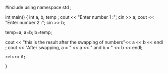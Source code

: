 #include <iostream>
using namespace std ;

int main() {
    int a, b, temp ;
   cout << "Enter number 1 :";
   cin >> a;
   cout << "Enter number 2 :";
   cin >> b;
   
   temp=a;
   a=b;
   b=temp;
   
   cout << "this is the result after the swapping of numbers"<< a  << b << endl ;
cout << "After swapping, a = " << a << " and b = " << b << endl;

    return 0;
}
